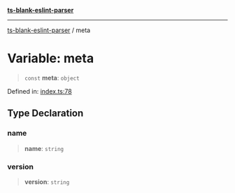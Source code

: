 [**ts-blank-eslint-parser**](../README.md)

---

[ts-blank-eslint-parser](../README.md) / meta

# Variable: meta

> `const` **meta**: `object`

Defined in: [index.ts:78](https://github.com/Rel1cx/ts-blank-eslint-parser/blob/2997dc76f61442978c3fdaeb317854243e766cc7/src/index.ts#L78)

## Type Declaration

### name

> **name**: `string`

### version

> **version**: `string`
